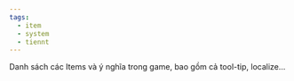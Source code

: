 ```yaml
---
tags:
  - item
  - system
  - tiennt
---
```

Danh sách các Items và ý nghĩa trong game, bao gồm cả tool-tip, localize...

